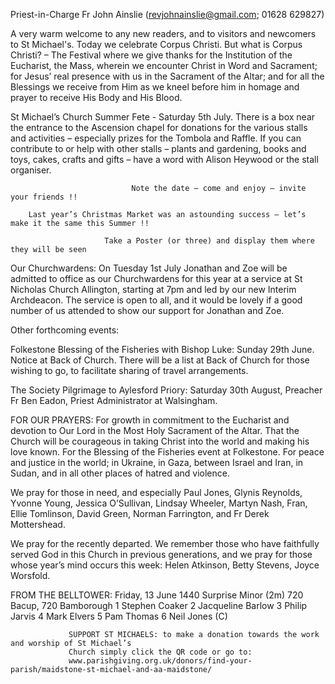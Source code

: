 
Priest-in-Charge Fr John Ainslie ([revjohnainslie@gmail.com](mailto:revjohnainslie@gmail.com); 01628 629827)

A very warm welcome to any new readers, and to visitors and newcomers to St Michael's.
Today we celebrate Corpus Christi. But what is Corpus Christi? – The Festival where we give thanks for the
Institution of the Eucharist, the Mass, wherein we encounter Christ in Word and Sacrament; for Jesus’ real presence
with us in the Sacrament of the Altar; and for all the Blessings we receive from Him as we kneel before him in
homage and prayer to receive His Body and His Blood.

St Michael’s Church Summer Fete - Saturday 5th July. There is a box near the entrance to the Ascension chapel
for donations for the various stalls and activities – especially prizes for the Tombola and Raffle. If you can contribute
to or help with other stalls – plants and gardening, books and toys, cakes, crafts and gifts – have a word with Alison
Heywood or the stall organiser.

                               Note the date – come and enjoy – invite your friends !!

        Last year’s Christmas Market was an astounding success – let’s make it the same this Summer !!

                         Take a Poster (or three) and display them where they will be seen



Our Churchwardens: On Tuesday 1st July Jonathan and Zoe will be admitted to office as our Churchwardens for this
year at a service at St Nicholas Church Allington, starting at 7pm and led by our new Interim Archdeacon. The service
is open to all, and it would be lovely if a good number of us attended to show our support for Jonathan and Zoe.

Other forthcoming events:

Folkestone Blessing of the Fisheries with Bishop Luke: Sunday 29th June. Notice at Back of Church. There will be
a list at Back of Church for those wishing to go, to facilitate sharing of travel arrangements.

The Society Pilgrimage to Aylesford Priory: Saturday 30th August, Preacher Fr Ben Eadon, Priest Administrator at
Walsingham.

FOR OUR PRAYERS: For growth in commitment to the Eucharist and devotion to Our Lord in the Most Holy
Sacrament of the Altar. That the Church will be courageous in taking Christ into the world and making his love
known. For the Blessing of the Fisheries event at Folkestone. For peace and justice in the world; in Ukraine, in Gaza,
between Israel and Iran, in Sudan, and in all other places of hatred and violence.

We pray for those in need, and especially Paul Jones, Glynis Reynolds, Yvonne Young, Jessica O’Sullivan, Lindsay
Wheeler, Martyn Nash, Fran, Ellie Tomlinson, David Green, Norman Farrington, and Fr Derek Mottershead.

We pray for the recently departed. We remember those who have faithfully served God in this Church in previous
generations, and we pray for those whose year’s mind occurs this week: Helen Atkinson, Betty Stevens, Joyce
Worsfold.

FROM THE BELLTOWER: Friday, 13 June 1440 Surprise Minor (2m) 720 Bacup, 720 Bamborough
1 Stephen Coaker 2 Jacqueline Barlow 3 Philip Jarvis 4 Mark Elvers 5 Pam Thomas 6 Neil Jones (C)


                 SUPPORT ST MICHAELS: to make a donation towards the work and worship of St Michael’s
                 Church simply click the QR code or go to:
                 www.parishgiving.org.uk/donors/find-your-parish/maidstone-st-michael-and-aa-maidstone/
